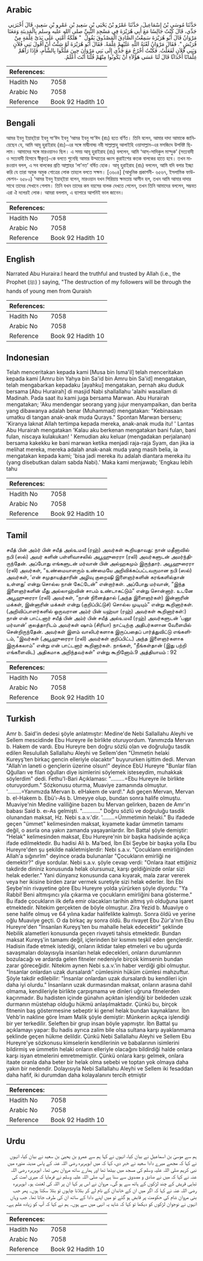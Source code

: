 ## Arabic


<div dir="rtl" lang="ar" style={{fontSize:'larger',backgroundColor:'#f8f9fa',padding:20}}>
حَدَّثَنَا مُوسَى بْنُ إِسْمَاعِيلَ، حَدَّثَنَا عَمْرُو بْنُ يَحْيَى بْنِ سَعِيدِ بْنِ عَمْرِو بْنِ سَعِيدٍ، قَالَ أَخْبَرَنِي جَدِّي، قَالَ كُنْتُ جَالِسًا مَعَ أَبِي هُرَيْرَةَ فِي مَسْجِدِ النَّبِيِّ صلى الله عليه وسلم بِالْمَدِينَةِ وَمَعَنَا مَرْوَانُ قَالَ أَبُو هُرَيْرَةَ سَمِعْتُ الصَّادِقَ الْمَصْدُوقَ يَقُولُ ‏ "‏ هَلَكَةُ أُمَّتِي عَلَى يَدَىْ غِلْمَةٍ مِنْ قُرَيْشٍ ‏"‏‏.‏ فَقَالَ مَرْوَانُ لَعْنَةُ اللَّهِ عَلَيْهِمْ غِلْمَةً‏.‏ فَقَالَ أَبُو هُرَيْرَةَ لَوْ شِئْتُ أَنْ أَقُولَ بَنِي فُلاَنٍ وَبَنِي فُلاَنٍ لَفَعَلْتُ‏.‏ فَكُنْتُ أَخْرُجُ مَعَ جَدِّي إِلَى بَنِي مَرْوَانَ حِينَ مَلَكُوا بِالشَّأْمِ، فَإِذَا رَآهُمْ غِلْمَانًا أَحْدَاثًا قَالَ لَنَا عَسَى هَؤُلاَءِ أَنْ يَكُونُوا مِنْهُمْ قُلْنَا أَنْتَ أَعْلَمُ‏.‏
</div>
<div style={{backgroundColor:'#f8f9fa',padding:20, marginBottom: 10}}><table> <thead> <tr> <th>References:</th> <th></th> </tr> </thead> <tbody><tr><td>Hadith No</td><td>7058</td></tr><tr><td>Arabic No</td><td>7058</td></tr><tr><td>Reference</td><td>Book 92 Hadith 10</td></tr></tbody></table></div>

## Bengali


<div dir="ltr" lang="bn" style={{fontSize:'larger',backgroundColor:'#f8f9fa',padding:20}}>
আমর ইবনু ইয়াহ্ইয়া ইবনু সা‘ঈদ ইবনু ‘আমর ইবনু সা‘ঈদ (রাঃ) হতে বর্ণিত। তিনি বলেন, আমার দাদা আমাকে জানিয়েছেন যে, আমি আবূ হুরাইরাহ (রাঃ)-এর সঙ্গে মাদ্বীনাহ্য় নবী সাল্লাল্লাহু আলাইহি ওয়াসাল্লাম-এর মসজিদে উপবিষ্ট ছিলাম। আমাদের সঙ্গে মারওয়ানও ছিল। এ সময় আবূ হুরাইরাহ (রাঃ) বললেন, আমি ‘আস্-সাদিকুল মাস্দুক’ (সত্যবাদী ও সত্যবাদী হিসাবে স্বীকৃত)-কে বলতে শুনেছি আমার উম্মাতের ধ্বংস কুরাইশের কতক বালকের হাতে হবে। তখন মারওয়ান বলল, এ সব বালকের প্রতি আল্লাহর ‘লা’নত’ বর্ষিত হোক। আবূ হুরাইরাহ (রাঃ) বললেন, আমি যদি বলার ইচ্ছা করি যে তারা অমুক অমুক গোত্রের লোক তাহলে বলতে সক্ষম। [৩৬০৪] (আধুনিক প্রকাশনী- ৬৫৬৭, ইসলামিক ফাউন্ডেশন- ৬৫৮০) ‘আমর ইবনু ইয়াহ্ইয়া বলেন, মারওয়ান যখন সিরিয়ায় ক্ষমতায় আসীন হল, তখন আমি আমার দাদার সাথে তাদের সেখানে গেলাম। তিনি যখন তাদের কম বয়সের বালক দেখতে পেলেন, তখন তিনি আমাদের বললেন, সম্ভবত এরা ঐ দলেরই লোক। আমরা বললাম, এ ব্যাপারে আপনিই ভাল জানেন।
</div>
<div style={{backgroundColor:'#f8f9fa',padding:20, marginBottom: 10}}><table> <thead> <tr> <th>References:</th> <th></th> </tr> </thead> <tbody><tr><td>Hadith No</td><td>7058</td></tr><tr><td>Arabic No</td><td>7058</td></tr><tr><td>Reference</td><td>Book 92 Hadith 10</td></tr></tbody></table></div>

## English


<div dir="ltr" lang="en" style={{fontSize:'larger',backgroundColor:'#f8f9fa',padding:20}}>
Narrated Abu Huraira:I heard the truthful and trusted by Allah (i.e., the Prophet (ﷺ) ) saying, "The destruction of my followers will be through the hands of young men from Quraish
</div>
<div style={{backgroundColor:'#f8f9fa',padding:20, marginBottom: 10}}><table> <thead> <tr> <th>References:</th> <th></th> </tr> </thead> <tbody><tr><td>Hadith No</td><td>7058</td></tr><tr><td>Arabic No</td><td>7058</td></tr><tr><td>Reference</td><td>Book 92 Hadith 10</td></tr></tbody></table></div>

## Indonesian


<div dir="ltr" lang="id" style={{fontSize:'larger',backgroundColor:'#f8f9fa',padding:20}}>
Telah menceritakan kepada kami [Musa bin Isma'il] telah menceritakan kepada kami [Amru bin Yahya bin Sa'id bin Amru bin Sa'id] mengatakan, telah mengabarkan kepadaku [ayahku] mengatakan, pernah aku duduk bersama [Abu Hurairah] di masjid Nabi shallallahu 'alaihi wasallam di Madinah. Pada saat itu kami juga bersama Marwan. Abu Hurairah mengatakan; 'Aku mendengar seorang yang jujur menyampaikan, dan berita yang dibawanya adalah benar (Muhammad) mengatakan: "Kebinasaan umatku di tangan anak-anak muda Qurays." Spontan Marwan berseru; 'Kiranya laknat Allah tertimpa kepada mereka, anak-anak muda itu! ' Lantas Abu Hurairah mengatakan 'Kalau aku berkenan mengatakan bani fulan, bani fulan, niscaya kulakukan! ' Kemudian aku keluar (mengadakan perjalanan) bersama kakekku ke bani marwan ketika menjadi raja-raja Syam, dan jika ia melihat mereka, mereka adalah anak-anak muda yang masih belia, ia mengatakan kepada kami; 'bisa jadi mereka itu adalah diantara mereka itu (yang disebutkan dalam sabda Nabi).' Maka kami menjawab; 'Engkau lebih tahu
</div>
<div style={{backgroundColor:'#f8f9fa',padding:20, marginBottom: 10}}><table> <thead> <tr> <th>References:</th> <th></th> </tr> </thead> <tbody><tr><td>Hadith No</td><td>7058</td></tr><tr><td>Arabic No</td><td>7058</td></tr><tr><td>Reference</td><td>Book 92 Hadith 10</td></tr></tbody></table></div>

## Tamil


<div dir="ltr" lang="ta" style={{fontSize:'larger',backgroundColor:'#f8f9fa',padding:20}}>
சயீத் பின் அம்ர் பின் சயீத் அல்உமவீ (ரஹ்) அவர்கள் கூறியதாவது: நான் மதீனாவில் நபி (ஸல்) அவர் களின் பள்ளிவாசலில் அபூஹுரைரா (ரலி) அவர்களுடன் அமர்ந்திருந்தேன். அப்போது எங்களுடன் மர்வான் பின் அல்ஹகமும் இருந்தார். அபூஹுரைரா (ரலி) அவர்கள், “உண்மையாளரும் உண்மையே அறிவிக்கப்பட்டவருமான நபி (ஸல்) அவர்கள், ‘என் சமுதாயத்தாரின் அழிவு குறைஷி இளைஞர்களின் கரங்களில்தான் உள்ளது’ என்று சொல்ல நான் கேட்டேன்” என்றார்கள். அப்போது மர்வான், “இந்த இளைஞர்களின் மீது அல்லாஹ்வின் சாபம் உண்டாகட்டும்” என்று சொன்னார். உடனே அபூஹுரைரா (ரலி) அவர்கள், “நான் நினைத்தால் (அந்த இளைஞர்கள்) இன்னாரின் மக்கள், இன்னாரின் மக்கள் என்று (குறிப்பிட்டுச்) சொல்ல முடியும்” என்று கூறினார்கள். (அறிவிப்பாளர்களில் ஒருவரான அம்ர் பின் யஹ்யா (ரஹ்) அவர்கள் கூறினார்கள்:) நான் என் பாட்டனார் சயீத் பின் அம்ர் பின் சயீத் அல்உமவீ (ரஹ்) அவர்களுடன் ‘பனூ மர்வான்’ குலத்தாரிடம் அவர்கள் ஷாம் (சிரியா) நாட்டிற்கு அதிபர்களான வேளையில் சென்றிருந்தேன். அவர்கள் இளம் வாலிபர்களாக இருப்பதைப் பார்த்துவிட்டு எங்களிடம், “இவர்கள் (அபூஹுரைரா (ரலி) அவர்கள் குறிப்பிட்ட) அந்த இளைஞர்களாக இருக்கலாம்” என்று என் பாட்டனார் கூறினார்கள். நாங்கள், “நீங்கள்தான் (இது பற்றி எங்களைவிட) அதிகமாக அறிந்தவர்கள்” என்று கூறினோம்.9 அத்தியாயம் : 92
</div>
<div style={{backgroundColor:'#f8f9fa',padding:20, marginBottom: 10}}><table> <thead> <tr> <th>References:</th> <th></th> </tr> </thead> <tbody><tr><td>Hadith No</td><td>7058</td></tr><tr><td>Arabic No</td><td>7058</td></tr><tr><td>Reference</td><td>Book 92 Hadith 10</td></tr></tbody></table></div>

## Turkish


<div dir="ltr" lang="tr" style={{fontSize:'larger',backgroundColor:'#f8f9fa',padding:20}}>
Amr b. Said'in dedesi şöyle anlatmıştır: Medine'de Nebi Sallallahu Aleyhi ve Sellem mescidinde Ebu Hureyre ile birlikte oturuyordum. Yanımızda Mervan b. Hakem de vardı. Ebu Hureyre ben doğru sözlü olan ve doğruluğu tasdik edilen Resulullah Sallallahu Aleyhi ve Sellem'den "Ümmetin helaki Kureyş'ten birkaç gencin elleriyle olacaktır" buyururken işittim dedi. Mervan "Allah'ın laneti o gençlerin üzerine olsun!" deyince EbU Hureyre "Bunlar filan Qğulları ve filan oğulları diye isimlerini söylemek isteseydim, muhakkak söylerdim" dedi. Fethu'l-Bari Açıklaması: ".........=Ebu Hureyre ile birlikte oturuyordum." Sözkonusu oturma, Muaviye zamanında olmuştur. '.........=Yanımızda Mervan b. elHakem de vard!." Adı geçen Mervan, Mervan b. el-Hakem b. Ebü'ı-As b. Umeyye olup, bundan sonra halife olmuştu. Muaviye'nin Medine valiliğine bazen bu Mervan gelirken, bazen de Amr'ın babası Said b. eı-As gelmişti. "............" Doğru sözlü ve doğruluğu tasdik olunandan maksat, Hz. Nebi s.a.v.'dir. '........=Ümmetimin helaki." Bu ifadede geçen "ümmet" kelimesinden maksat, kıyamete kadar ümmetin tamamı değil, o asırla ona yakın zamanda yaşayanlardır. İbn Battal şöyle demiştir: "Helak" kelimesinden maksat, Ebu Hureyre'nin bir başka hadisinde açıkça ifade edilmektedir. Bu hadisi Ali b. Ma'bed, İbn Ebi Şeybe bir başka yolla Ebu Hureyre'den şu şekilde nakletmişlerdir: Nebi s.a.v. "Çocuklann emirliğinden Allah'a sığınırIm" deyince orada bulunanlar "Çocukların emirliği ne demektir?" diye sordular. Nebi s.a.v. şöyle cevap verdi: "Onlara itaat ettiğiniz takdirde dininiz konusunda helak olursunuz, karşı geldiğinizde onlar sizi helak ederler." Yani dünyanız konusunda cana kıyarak, mala zarar vererek veya her ikisine birden zarar vermek suretiyle sizi helak ederler. İbn Ebi Şeybe'nin rivayetine göre Ebu Hureyre yolda yürürken şöyle diyordu: "Ya Rabbi! Beni altmışıncı yıla çıkarma ve çocukların emirliğini bana gösterme." Bu ifade çocukların ilk defa emir olacakları tarihin altmış yılı olduğuna işaret etmektedir. Nitekim gerçekten de böyle olmuştur. Zira Yezid b. Muaviye o sene halife olmuş ve 64 yılına kadar halifelikte kalmıştı. Sonra öldü ve yerine oğlu Muaviye geçti. O da birkaç ay sonra öldü. Bu rivayet Ebu Zür'a'nın Ebu Hureyre'den "İnsanlan Kureyş'ten bu mahalle helak edecektir" şeklinde Nebilik alametleri konusunda geçen rivayeti tahsis etmektedir. Bundan maksat Kureyş'in tamamı değil, içlerinden bir kısmını teşkil eden gençlerdir. Hadisin ifade etmek istediği, onların iktidar talep etmeleri ve bu uğurda savaşmaları dolayısıyla insanları helak edecekleri, onların durumlarının bozulacağı ve ardarda gelen fitneler nedeniyle birçok kimsenin bundan zarar göreceğidir. Nitekim aynen Nebi s.a.v.'in haber verdiği gibi olmuştur. "İnsanlar onlardan uzak dursalardı" cümlesinin hüküm cümlesi mahzuftur. Şöyle takdir edilebilir: "İnsanlar onlardan uzak dursalardı bu kendileri için daha iyi olurdu." İnsanların uzak durmasından maksat, onların arasına dahil olmama, kendileriyle birlikte çarpışmama ve dinleri uğruna fitnelerden kaçınmadır. Bu hadisten içinde günahın açıktan işlendiği bir beldeden uzak durmanın müstehap olduğu hükmü anlaşılmaktadır. Çünkü bu, birçok fitnenin baş göstermesine sebeptir ki genel helak bundan kaynaklanır. İbn Vehb'in nakline göre İmam Malik şöyle demiştir: Münkerin açıkça işlendiği bir yer terkedilir. Seleften bir grup insan böyle yapmıştır. İbn Battal şu açıklamayı yapar: Bu hadis ayrıca zalim bile olsa sultana karşı ayaklanmama şeklinde geçen hükme delildir. Çünkü Nebi Sallallahu Aleyhi ve Sellem Ebu Hureyre'ye sözkonusu kimselerin kendilerinin ve babalarının isimlerini bildirmiş ve ümmetin helaki onların elleriyle olacağını bildirdiği halde onlara karşı isyan etmelerini emretmemiştir. Çünkü onlara karşı gelmek, onlara itaate oranla daha beter bir helak olma sebebi ve toptan yok olmaya daha yakın bir nedendir. Dolayısıyla Nebi Sallallahu Aleyhi ve Sellem iki fesaddan daha hafif, iki durumdan daha kolayalanını tercih etmiştir
</div>
<div style={{backgroundColor:'#f8f9fa',padding:20, marginBottom: 10}}><table> <thead> <tr> <th>References:</th> <th></th> </tr> </thead> <tbody><tr><td>Hadith No</td><td>7058</td></tr><tr><td>Arabic No</td><td>7058</td></tr><tr><td>Reference</td><td>Book 92 Hadith 10</td></tr></tbody></table></div>

## Urdu


<div dir="rtl" lang="ur" style={{fontSize:'larger',backgroundColor:'#f8f9fa',padding:20}}>
ہم سے موسیٰ بن اسماعیل نے بیان کیا، انہوں نے کہا ہم سے عمرو بن یحییٰ بن سعید نے بیان کیا، انہوں نے کہا کہ مجھے میرے دادا سعید نے خبر دی، کہا کہ میں ابوہریرہ رضی اللہ عنہ کے پاس مدینہ منورہ میں نبی کریم صلی اللہ علیہ وسلم کی مسجد میں بیٹھا تھا اور ہمارے ساتھ مروان بھی تھا۔ ابوہریرہ رضی اللہ عنہ نے کہا کہ میں نے صادق و مصدوق سے سنا ہے آپ صلی اللہ علیہ وسلم نے فرمایا کہ میری امت کی تباہی قریش کے چند لڑکوں کے ہاتھ سے ہو گی۔ مروان نے اس پر کہا ان پر اللہ کی لعنت ہو۔ ابوہریرہ رضی اللہ عنہ نے کہا کہ اگر میں ان کے خاندان کے نام لے کر بتلانا چاہوں تو بتلا سکتا ہوں۔ پھر جب بنی مروان شام کی حکومت پر قابض ہو گئے تو میں اپنے دادا کے ساتھ ان کی طرف جاتا تھا۔ جب وہاں انہوں نے نوجوان لڑکوں کو دیکھا تو کہا کہ شاید یہ انہی میں سے ہوں۔ ہم نے کہا کہ آپ کو زیادہ علم ہے۔
</div>
<div style={{backgroundColor:'#f8f9fa',padding:20, marginBottom: 10}}><table> <thead> <tr> <th>References:</th> <th></th> </tr> </thead> <tbody><tr><td>Hadith No</td><td>7058</td></tr><tr><td>Arabic No</td><td>7058</td></tr><tr><td>Reference</td><td>Book 92 Hadith 10</td></tr></tbody></table></div>